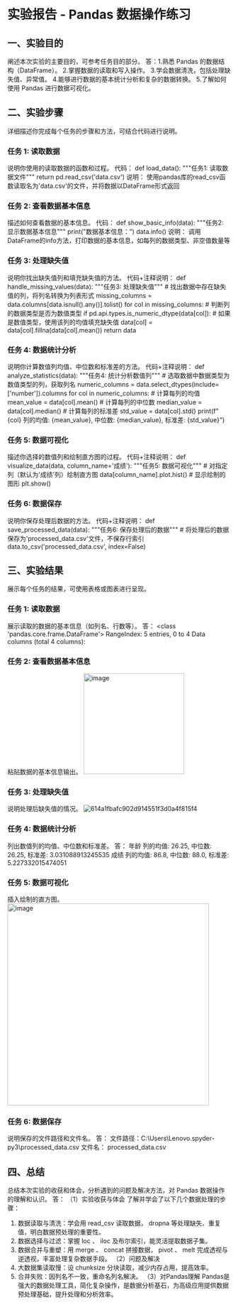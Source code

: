 # 实验报告 - Pandas 数据操作练习

## 一、实验目的
阐述本次实验的主要目的，可参考任务目的部分。
答：1.熟悉 Pandas 的数据结构（DataFrame）。
    2.掌握数据的读取和写入操作。
    3.学会数据清洗，包括处理缺失值、异常值。
    4.能够进行数据的基本统计分析和复杂的数据转换。
    5.了解如何使用 Pandas 进行数据可视化。

## 二、实验步骤
详细描述你完成每个任务的步骤和方法，可结合代码进行说明。

### 任务 1: 读取数据
说明你使用的读取数据的函数和过程。
代码：
def load_data():
    """任务1: 读取数据文件"""
    return pd.read_csv('data.csv')
说明：
使用pandas库的read_csv函数读取名为'data.csv'的文件，并将数据以DataFrame形式返回
### 任务 2: 查看数据基本信息
描述如何查看数据的基本信息。
代码：
def show_basic_info(data):
    """任务2: 显示数据基本信息"""
    print("数据基本信息：")
    data.info()
说明：
 调用DataFrame的info方法，打印数据的基本信息，如每列的数据类型、非空值数量等
### 任务 3: 处理缺失值
说明你找出缺失值列和填充缺失值的方法。
代码+注释说明：
def handle_missing_values(data):
    """任务3: 处理缺失值"""
    # 找出数据中存在缺失值的列，将列名转换为列表形式
    missing_columns = data.columns[data.isnull().any()].tolist()
    for col in missing_columns:
        # 判断列的数据类型是否为数值类型
        if pd.api.types.is_numeric_dtype(data[col]):
            # 如果是数值类型，使用该列的均值填充缺失值
            data[col] = data[col].fillna(data[col].mean())
    return data
### 任务 4: 数据统计分析
说明你计算数值列均值、中位数和标准差的方法。
代码+注释说明：
def analyze_statistics(data):
    """任务4: 统计分析数值列"""
    # 选取数据中数据类型为数值类型的列，获取列名
    numeric_columns = data.select_dtypes(include=['number']).columns
    for col in numeric_columns:
        # 计算每列的均值
        mean_value = data[col].mean()
        # 计算每列的中位数
        median_value = data[col].median()
        # 计算每列的标准差
        std_value = data[col].std()
        print(f"{col} 列的均值: {mean_value}, 中位数: {median_value}, 标准差: {std_value}")


### 任务 5: 数据可视化
描述你选择的数值列和绘制直方图的过程。
代码+注释说明：
def visualize_data(data, column_name='成绩'):
    """任务5: 数据可视化"""
    # 对指定列（默认为'成绩'列）绘制直方图
    data[column_name].plot.hist()
    # 显示绘制的图形
    plt.show()

### 任务 6: 数据保存
说明你保存处理后数据的方法。
代码+注释说明：
def save_processed_data(data):
    """任务6: 保存处理后的数据"""
    # 将处理后的数据保存为'processed_data.csv'文件，不保存行索引
    data.to_csv('processed_data.csv', index=False)

## 三、实验结果
展示每个任务的结果，可使用表格或图表进行呈现。

### 任务 1: 读取数据
展示读取的数据的基本信息（如列名、行数等）。
答：
<class 'pandas.core.frame.DataFrame'>
RangeIndex: 5 entries, 0 to 4
Data columns (total 4 columns):
### 任务 2: 查看数据基本信息
粘贴数据的基本信息输出。
<img width="227" alt="image" src="https://github.com/user-attachments/assets/3161b9ef-ff49-4de0-8e3d-1d8159f0243e" />
### 任务 3: 处理缺失值
说明处理后缺失值的情况。
![614a1fbafc902d914551f3d0a4f815f4](https://github.com/user-attachments/assets/594ebe7f-eed3-4526-8a16-b90af3270e53)
### 任务 4: 数据统计分析
列出数值列的均值、中位数和标准差。
答：
年龄 列的均值: 26.25, 中位数: 26.25, 标准差: 3.031088913245535
成绩 列的均值: 86.8, 中位数: 88.0, 标准差: 5.227332015474051

### 任务 5: 数据可视化
插入绘制的直方图。
<img width="455" alt="image" src="https://github.com/user-attachments/assets/742d60ab-e8de-4883-bdd8-fab3cb6eb70c" />
### 任务 6: 数据保存
说明保存的文件路径和文件名。
答：
文件路径：C:\Users\Lenovo\.spyder-py3\processed_data.csv
文件名： processed_data.csv


## 四、总结
总结本次实验的收获和体会，分析遇到的问题及解决方法，对 Pandas 数据操作的理解和认识。
答：
（1）实验收获与体会
 了解并学会了以下几个数据处理的步骤：
1. 数据读取与清洗：学会用 read_csv 读取数据， dropna 等处理缺失、重复值，明白数据预处理的重要性。
2. 数据选择与过滤：掌握 loc 、 iloc 及布尔索引，能灵活提取数据子集。
3. 数据合并与重塑：用 merge 、 concat 拼接数据， pivot 、 melt 完成透视与逆透视，丰富处理复杂数据手段。
（2）问题及解决
1. 大数据集读取慢：设 chunksize 分块读取，减少内存占用，提高效率。
2. 合并失败：因列名不一致，重命名列名解决。
（3）对Pandas理解
Pandas是强大的数据处理工具，简化复杂操作，是数据分析基石，为高级应用提供数据预处理基础，提升处理和分析效率。
    
